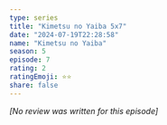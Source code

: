 ```yaml
---
type: series
title: "Kimetsu no Yaiba 5x7"
date: "2024-07-19T22:28:58"
name: "Kimetsu no Yaiba"
season: 5
episode: 7
rating: 2
ratingEmoji: ⭐️⭐️
share: false
---
```


*[No review was written for this episode]*
